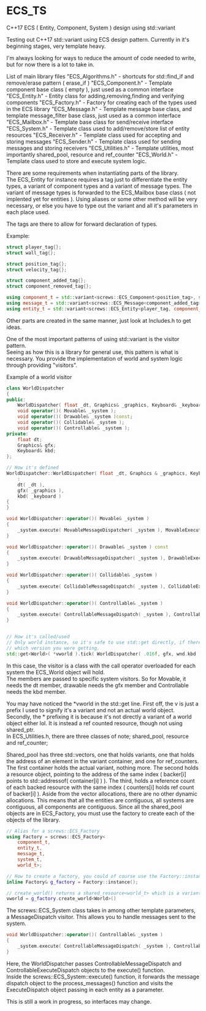 # ECS_TS
C++17 ECS ( Entity, Component, System ) design using std::variant

Testing out C++17 std::variant using ECS design pattern.  Currently in it's beginning stages, very template heavy.  

I'm always looking for ways to reduce the amount of code needed to write, but for now there is a lot to take in.

List of main library files
"ECS_Algorithms.h" - shortcuts for std::find_if and remove/erase pattern ( erase_if )
"ECS_Component.h"  - Template component base class ( empty ), just used as a common interface
"ECS_Entity.h"     - Entity class for adding,removing,finding and verifying components
"ECS_Factory.h"    - Factory for creating each of the types used in the ECS library
"ECS_Message.h"    - Template message base class, and template message_filter base class, just used as a common interface
"ECS_Mailbox.h"    - Template base class for send/receive interface
"ECS_System.h"     - Template class used to add/remove/store list of entity resources
"ECS_Receiver.h"   - Template class used for accepting and storing messages
"ECS_Sender.h"     - Template class used for sending messages and storing receivers
"ECS_Utilities.h"  - Template utilities, most importantly shared_pool, resource and ref_counter
"ECS_World.h"      - Template class used to store and execute system logic.

There are some requirements when instantiating parts of the library.  
The ECS_Entity for instance requires a tag just to differentiate the entity types, a variant of component types
and a variant of message types.  The variant of message types is forwarded to the ECS_Mailbox base class ( not implented yet for entities ).
Using aliases or some other method will be very necessary, or else you have to type out the variant and all it's parameters in each 
place used.

The tags are there to allow for forward declaration of types.

Example:

```cpp
struct player_tag{};
struct wall_tag{};

struct position_tag{};
struct velocity_tag{};

struct component_added_tag{};
struct component_removed_tag{};

using component_t = std::variant<screws::ECS_Component<position_tag>, screws::ECS_Component<velocity_tag>>;
using message_t = std::variant<screws::ECS_Message<component_added_tag>,screws::ECS_Message<component_removed_tag>>;
using entity_t = std::variant<screws::ECS_Entity<player_tag, component_t, message_t>, screws::ECS_Entity<wall_tag, component_t, message_t>>;
```

Other parts are created in the same manner, just look at Includes.h to get ideas.

One of the most important patterns of using std::variant is the visitor pattern.  
Seeing as how this is a library for general use, this pattern is what is necessary.  You provide the implementation of
world and system logic through providing "visitors".

Example of a world visitor
```cpp
class WorldDispatcher
{
public:
	WorldDispatcher( float _dt, Graphics& _graphics, Keyboard& _keyboard );
	void operator()( Movable& _system );
	void operator()( Drawable& _system )const;
	void operator()( Collidable& _system );
	void operator()( Controllable& _system );
private:
	float dt;
	Graphics& gfx;
	Keyboard& kbd;
};

// How it's defined
WorldDispatcher::WorldDispatcher( float _dt, Graphics & _graphics, Keyboard& _keyboard )
	:
	dt( _dt ),
	gfx( _graphics ),
	kbd( _keyboard )
{
}

void WorldDispatcher::operator()( Movable& _system )
{
	_system.execute( MovableMessageDispatcher( _system ), MovableExecuteDispatcher( dt ) );
}

void WorldDispatcher::operator()( Drawable& _system ) const
{
	_system.execute( DrawableMessageDispatcher( _system ), DrawableExecuteDispatcher( gfx ) );
}

void WorldDispatcher::operator()( Collidable& _system )
{
	_system.execute( CollidableMessageDispatch( _system ), CollidableExecuteDispatch( _system ) );
}

void WorldDispatcher::operator()( Controllable& _system )
{
	_system.execute( ControllableMessageDispatch( _system ), ControllableExecuteDispatch( _system, kbd ) );
}


// How it's called/used
// Only world instance, so it's safe to use std::get directly, if there were multiple world objects, you'd want to verify
// which version you were getting.
std::get<World>( *vworld ).tick( WorldDispatcher( .016f, gfx, wnd.kbd ) );

```
In this case, the visitor is a class with the call operator overloaded for each system the ECS_World object will hold.  
The members are passed to specific system visitors.  So for Movable, it needs the dt member, drawable needs the gfx member 
and Controllable needs the kbd member.

You may have noticed the *vworld in the std::get line.  First off, the v is just a prefix I used to signify it's a variant 
and not an actual world object.  Secondly, the * prefixing it is because it's not directly a variant of a world object either lol.
It is instead a ref counted resource, though not using shared_ptr.  
In ECS_Utilities.h, there are three classes of note; shared_pool, resource and ref_counter;

Shared_pool has three std::vectors, one that holds variants, one that holds the address of an element in the variant container,
and one for ref_counters.  The first container holds the actual variant, nothing more.  The second holds a resource object, pointing
to the address of the same index ( backer[i] points to std::addressof( container[i] ) ).  The third, holds a reference count
of each backed resource with the same index ( counters[i] holds ref count of backer[i] ).  Aside from the vector allocations, there 
are no other dynamic allocations.  This means that all the entities are contiguous, all systems are contiguous, all components are 
contiguous.  Since all the shared_pool objects are in ECS_Factory, you must use the factory to create each of the objects of 
the library. 

```cpp
// Alias for a screws::ECS_Factory
using Factory = screws::ECS_Factory<
	component_t,
	entity_t,
	message_t,
	system_t,
	world_t>;

// How to create a factory, you could of course use the Factory::instance() method directly also
inline Factory& g_factory = Factory::instance();

// create_world() returns a shared_resource<world_t> which is a variant of worlds, though only one exists in this example.
vworld = g_factory.create_world<World>()
```
The screws::ECS_System class takes in among other template parameters, a MessageDispatch visitor.  This allows you to handle 
messages sent to the system.

```cpp
void WorldDispatcher::operator()( Controllable& _system )
{
	_system.execute( ControllableMessageDispatch( _system ), ControllableExecuteDispatch( _system, kbd ) );
}
```
Here, the WorldDispatcher passes ControllableMessageDispatch and ControllableExecuteDispatch objects to the execute() function.  
Inside the screws::ECS_System::execute() function, it forwards the message dispatch object to the process_messages() function and 
visits the ExecuteDispatch object passing in each entity as a parameter.

This is still a work in progress, so interfaces may change.

